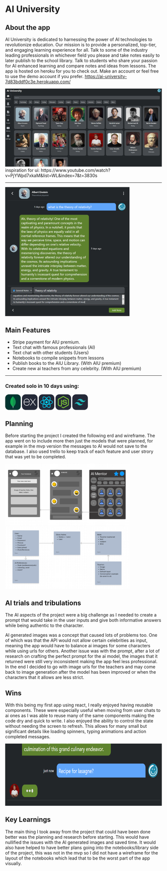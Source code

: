 # AI University

## About the app
AI University is dedicated to harnessing the power of AI technologies to revolutionize education. Our mission is to provide a personalized, top-tier, and engaging learning experience for all. Talk to some of the industry leading professionals in whichever field you please and take notes easily to later publish to the school library. Talk to students who share your passion for AI enhanced learning and compare notes and ideas from lessons. The app is hosted on heroku for you to check out. Make an account or feel free to use the demo account if you prefer.  https://ai-university-7d83bddf0c3e.herokuapp.com/


<img src="./RM-Images/image.png" alt="Image Description" width="600">
inspiration for ui: https://www.youtube.com/watch?v=PjYWpd7xkaM&list=WL&index=7&t=3830s

---
<img src="./RM-Images/image-1.png" alt="Image Description" width="400">




## Main Features 
- Stripe payment for AIU premium.
- Text chat with famous professionals (AI)
- Text chat with other students (Users)
- Notebooks to compile snippets from lessons
- Publish books to the AIU Library. (With AIU premium)
- Create new ai teachers from any celebrity. (With AIU premium)

---
### Created solo in 10 days using:
<img src="./RM-Images/mongodb.png" alt="Image Description" width="50" height="50">
<img src="./RM-Images/express.png" alt="Image Description" width="50" height="50">
<img src="./RM-Images/react.png" alt="Image Description" width="50" height="50">
<img src="./RM-Images/node.png" alt="Image Description" width="50" height="50">
<img src="./RM-Images/tailwind.png" alt="Image Description" width="50" height="50">


## Planning

Before starting the project I created the following erd and wireframe. The app went on to include more then just the models that were planned, for example in the mvp version the messages to AI would not save to the database. I also used trello to keep track of each feature and user strory that was yet to be completed.

<img src="./RM-Images/wireframe.png" alt="Image Description" width="400" height="200">
<img src="./RM-Images/erd.png" alt="Image Description" width="400" height="200">

## AI trials and tribulations

The AI aspects of the project were a big challenge as I needed to create a prompt that would take in the user inputs and give both informative answers while being authentic to the character. 

AI generated images was a concept that caused lots of problems too. One of which was that the API would not allow certain celebrities as input, meaning the app would have to balance ai images for some characters while using urls for others. Another issue was with the prompt, after a lot of research on crafting the perfect prompt for the ai model, the images that it returned were still very inconsistent making the app feel less professional. In the end I decided to go with image urls for the teachers and may come back to image generation after the model has been improved or when the characters that it allows are less strict.

## Wins 

With this being my first app using react, I really enjoyed having reusable components. These were especially useful when moving from user chats to ai ones as I was able to reuse many of the same components making the code dry and quick to write. I also enjoyed the ability to control the state without needing the screen to refresh. This allows for many small but significant details like loading spinners, typing animations and action completed messages.

<img src="./RM-Images/typing.png" alt="Image Description" width="600" height="200">


## Key Learnings

The main thing I took away from the project that could have been done better was the planning and research before starting. This would have nullified the issues with the AI generated images and saved time. It would also have helped to have better plans going into the notebooks/library side of the project, this was not in the mvp so I did not have a wireframe for the layout of the notebooks which lead that to be the worst part of the app visually.